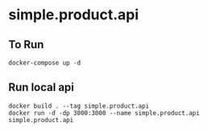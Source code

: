# simple.product.api


## To Run
```
docker-compose up -d
```

## Run local api

```
docker build . --tag simple.product.api
docker run -d -dp 3000:3000 --name simple.product.api simple.product.api
```